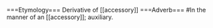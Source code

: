 ===Etymology===
Derivative of [[accessory]]
===Adverb===
#In the manner of an [[accessory]]; auxiliary.